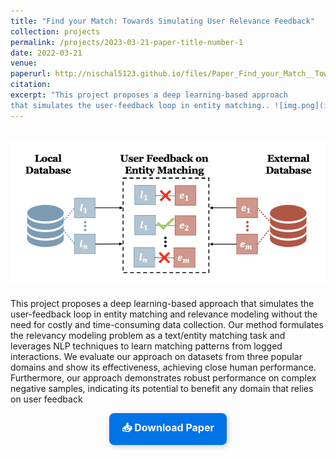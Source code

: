 ```yaml
---
title: "Find your Match: Towards Simulating User Relevance Feedback"
collection: projects
permalink: /projects/2023-03-21-paper-title-number-1
date: 2022-03-21
venue: 
paperurl: http://nischal5123.github.io/files/Paper_Find_your_Match__Towards_Simulating_User_Relevance_Feedback.pdf
citation: 
excerpt: "This project proposes a deep learning-based approach
that simulates the user-feedback loop in entity matching.. ![img.png](img.png)"
---
```


![img.png](img.png)
---
This project proposes a deep learning-based approach
that simulates the user-feedback loop in entity matching
and relevance modeling without the need for costly and
time-consuming data collection. Our method formulates
the relevancy modeling problem as a text/entity matching
task and leverages NLP techniques to learn matching patterns from logged interactions. We evaluate our approach
on datasets from three popular domains and show its effectiveness, achieving close human performance. Furthermore, our approach demonstrates robust performance on
complex negative samples, indicating its potential to benefit
any domain that relies on user feedback


<div style="text-align: center;">
    <a href="http://nischal5123.github.io/files/Paper_Find_your_Match__Towards_Simulating_User_Relevance_Feedback.pdf" target="_blank" 
       style="display: inline-block; padding: 12px 20px; font-size: 16px; font-weight: bold; 
              color: #fff; background-color: #0073e6; text-decoration: none; 
              border-radius: 8px; box-shadow: 2px 2px 8px rgba(0, 0, 0, 0.2);">
        📥 Download Paper
    </a>
</div>


```